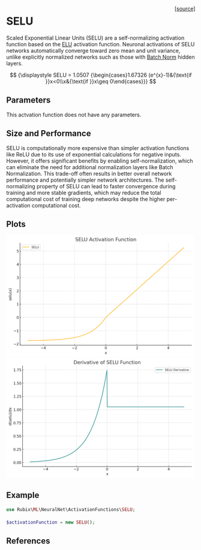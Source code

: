 <span style="float:right;"><a href="https://github.com/RubixML/ML/blob/master/src/NeuralNet/ActivationFunctions/SELU.php">[source]</a></span>

# SELU
Scaled Exponential Linear Units (SELU) are a self-normalizing activation function based on the [ELU](#elu) activation function. Neuronal activations of SELU networks automatically converge toward zero mean and unit variance, unlike explicitly normalized networks such as those with [Batch Norm](#batch-norm) hidden layers.

$$
{\displaystyle SELU = 1.0507 {\begin{cases}1.67326 (e^{x}-1)&{\text{if }}x<0\\x&{\text{if }}x\geq 0\end{cases}}}
$$

## Parameters
This actvation function does not have any parameters.

## Size and Performance
SELU is computationally more expensive than simpler activation functions like ReLU due to its use of exponential calculations for negative inputs. However, it offers significant benefits by enabling self-normalization, which can eliminate the need for additional normalization layers like Batch Normalization. This trade-off often results in better overall network performance and potentially simpler network architectures. The self-normalizing property of SELU can lead to faster convergence during training and more stable gradients, which may reduce the total computational cost of training deep networks despite the higher per-activation computational cost.

## Plots
<img src="../../images/activation-functions/selu.png" alt="SELU Function" width="500" height="auto">

<img src="../../images/activation-functions/selu-derivative.png" alt="SELU Derivative" width="500" height="auto">

## Example
```php
use Rubix\ML\NeuralNet\ActivationFunctions\SELU;

$activationFunction = new SELU();
```

## References
[^1]: G. Klambauer et al. (2017). Self-Normalizing Neural Networks.
